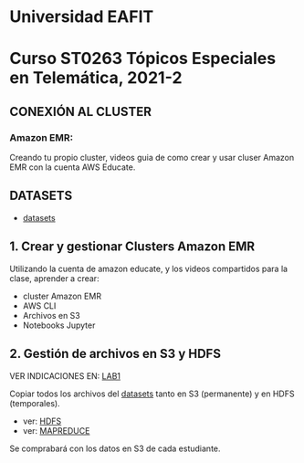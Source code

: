 # Universidad EAFIT
# Curso ST0263 Tópicos Especiales en Telemática, 2021-2

## CONEXIÓN AL CLUSTER

### Amazon EMR:

Creando tu propio cluster, videos guia de como crear y usar cluser Amazon EMR con la cuenta  AWS Educate.

## DATASETS

* [datasets](datasets)

## 1. Crear y gestionar Clusters Amazon EMR

Utilizando la cuenta de amazon educate, y los videos compartidos para la clase, aprender a crear:

* cluster Amazon EMR
* AWS CLI
* Archivos en S3
* Notebooks Jupyter

## 2. Gestión de archivos en S3 y HDFS

VER INDICACIONES EN: [LAB1](lab1.txt)

Copiar todos los archivos del [datasets](datasets) tanto en S3 (permanente) y en HDFS (temporales). 

* ver: [HDFS](01-hdfs)
* ver: [MAPREDUCE](02-mapreduce)

Se comprabará con los datos en S3 de cada estudiante.

